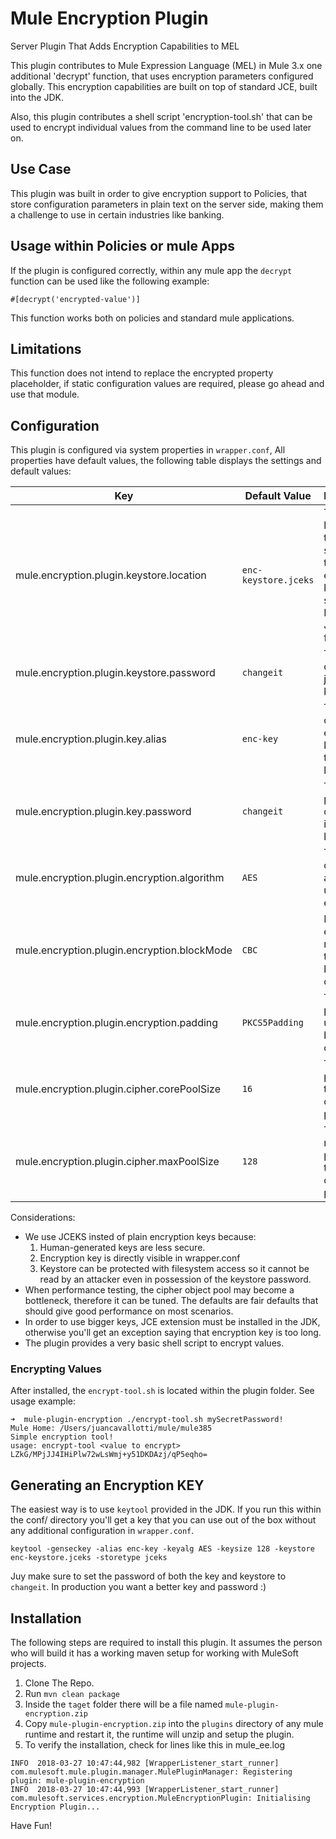 # Mule Encryption Plugin
Server Plugin That Adds Encryption Capabilities to MEL

This plugin contributes to Mule Expression Language (MEL) in Mule 3.x one additional 'decrypt' function, that uses encryption parameters configured globally. This encryption capabilities are built on top of standard JCE, built into the JDK.

Also, this plugin contributes a shell script 'encryption-tool.sh' that can be used to encrypt individual values from the command line to be used later on.

## Use Case
This plugin was built in order to give encryption support to Policies, that store configuration parameters in plain text on the server side, making them a challenge to use in certain industries like banking.

## Usage within Policies or mule Apps
If the plugin is configured correctly, within any mule app the `decrypt` function can be used like the following example:

```#[decrypt('encrypted-value')]```

This function works both on policies and standard mule applications.

## Limitations

This function does not intend to replace the encrypted property placeholder, if static configuration values are required, please go ahead and use that module.

## Configuration
This plugin is configured via system properties in `wrapper.conf`, All properties have default values, the following table displays the settings and default values:

| Key | Default Value | Description |
|-----|---------------|-------------|
| mule.encryption.plugin.keystore.location | `enc-keystore.jceks` | The location of the key store where the encryption key is stored. Must be JCEKS format |
| mule.encryption.plugin.keystore.password | `changeit` | This is a classic of java keystores :) |
| mule.encryption.plugin.key.alias | `enc-key` | The name of the encryption key within the keystore. |
| mule.encryption.plugin.key.password | `changeit` | The password of the key in the keystore. |
| mule.encryption.plugin.encryption.algorithm | `AES` | The name of the algorithm used to encrypt. |
| mule.encryption.plugin.encryption.blockMode | `CBC` | Block encryption mode since this is a block cipher. |
| mule.encryption.plugin.encryption.padding | `PKCS5Padding` | The type of padding used on the block cipher. |
| mule.encryption.plugin.cipher.corePoolSize | `16` | The core pool size of the `Cipher` objects pool. |
| mule.encryption.plugin.cipher.maxPoolSize | `128` | The maximum pool size of the `Cipher` objects pool. |

Considerations:
* We use JCEKS insted of plain encryption keys because:
  1. Human-generated keys are less secure.
  2. Encryption key is directly visible in wrapper.conf
  3. Keystore can be protected with filesystem access so it cannot be read by an attacker even in possession of the keystore password.
* When performance testing, the cipher object pool may become a bottleneck, therefore it can be tuned. The defaults are fair defaults that should give good performance on most scenarios.
* In order to use bigger keys, JCE extension must be installed in the JDK, otherwise you'll get an exception saying that encryption key is too long.
* The plugin provides a very basic shell script to encrypt values.

### Encrypting Values

After installed, the `encrypt-tool.sh` is located within the plugin folder. See usage example:

```
➜  mule-plugin-encryption ./encrypt-tool.sh mySecretPassword!
Mule Home: /Users/juancavallotti/mule/mule385
Simple encryption tool! 
usage: encrypt-tool <value to encrypt>
LZkG/MPjJJ4IHiPlw72wLsWmj+y51DKDAzj/qP5eqho=
```


## Generating an Encryption KEY
The easiest way is to use `keytool` provided in the JDK. If you run this within the conf/ directory you'll get a key that you can use out of the box without any additional configuration in `wrapper.conf`.

```keytool -genseckey -alias enc-key -keyalg AES -keysize 128 -keystore enc-keystore.jceks -storetype jceks```

Juy make sure to set the password of both the key and keystore to `changeit`. In production you want a better key and password :)


## Installation

The following steps are required to install this plugin. It assumes the person who will build it has a working maven setup for working with MuleSoft projects.

1. Clone The Repo.
1. Run `mvn clean package`
1. Inside the `taget` folder there will be a file named `mule-plugin-encryption.zip`
1. Copy `mule-plugin-encryption.zip` into the `plugins` directory of any mule runtime and restart it, the runtime will unzip and setup the plugin.
1. To verify the installation, check for lines like this in mule_ee.log

```
INFO  2018-03-27 10:47:44,982 [WrapperListener_start_runner] com.mulesoft.mule.plugin.manager.MulePluginManager: Registering plugin: mule-plugin-encryption
INFO  2018-03-27 10:47:44,993 [WrapperListener_start_runner] com.mulesoft.services.encryption.MuleEncryptionPlugin: Initialising Encryption Plugin...
```

Have Fun!
